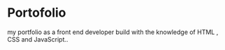 # Portofolio
my portfolio as a front end developer build with the knowledge of HTML , CSS and JavaScript..
